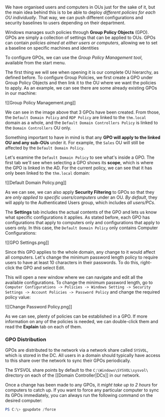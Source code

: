 
We have organised users and computers in OUs just for the sake of it, but the main idea behind this is to be able to deploy *different policies for each OU individually*. That way, we can push different configurations and security baselines to users depending on their department.

Windows manages such policies through **Group Policy Objects** (GPO). GPOs are simply a collection of settings that can be applied to OUs. GPOs can contain *policies aimed at either users or computers*, allowing we to set a baseline on specific machines and identities

To configure GPOs, we can use the *Group Policy Management tool*, available from the start menu.

The first thing we will see when opening it is our complete OU hierarchy, as defined before. To configure Group Policies, we first create a GPO under Group Policy Objects and then link it to the OU where we want the policies to apply. As an example, we can see there are some already existing GPOs in our machine:

![[Group Policy Management.png]]

We can see in the image above that 3 GPOs have been created. From those, the `Default Domain Policy` and `RDP Policy` are linked to the `thm.local` domain as a whole, and the `Default Domain Controllers Policy` is linked to the `Domain Controllers` OU only. 

Something important to have in mind is that any **GPO will apply to the linked OU and any sub-OUs** under it. For example, the `Sales` OU will still be affected by the `Default Domain Policy`.

Let's examine the `Default Domain Policy` to see what's inside a GPO. The first tab we'll see when selecting a GPO shows its **scope**, which is where the GPO is linked in the AD. For the current policy, we can see that it has only been linked to the `thm.local` domain:

![[Default Domain Policy.png]]

As we can see, we can also apply **Security Filtering** to GPOs so that they are *only applied to specific users/computers* under an OU. *By default*, they will apply to the Authenticated Users group, which includes *all users/PCs*.

The **Settings** tab includes the actual contents of the GPO and lets us know what specific configurations it applies. As stated before, each GPO has configurations that apply to computers only and configurations that apply to users only. In this case, the `Default Domain Policy` only contains Computer Configurations:

![[GPO Settings.png]]

Since this GPO applies to the whole domain, any change to it would affect all computers. Let's change the minimum password length policy to require users to have at least 10 characters in their passwords. To do this, right-click the GPO and select Edit.

This will open a new window where we can navigate and edit all the available configurations. To change the minimum password length, go to `Computer Configurations -> Policies -> Windows Setting -> Security Settings -> Account Policies -> Password Policy` and change the required policy value:

![[Change Password Policy.png]]

As we can see, plenty of policies can be established in a GPO. If more information on any of the policies is needed, we can double-click them and read the **Explain** tab on each of them.

### GPO Distribution

GPOs are distributed to the network via a network share called `SYSVOL`, which is stored in the DC. All users in a domain should typically have access to this share over the network to sync their GPOs periodically. 

The SYSVOL share points by default to the `C:\Windows\SYSVOL\sysvol\ `directory on each of the [[Domain Controller|DCs]] in our network.

Once a change has been made to any GPOs, it *might take up to 2 hours* for computers to catch up. If you want to force any particular computer to sync its GPOs immediately, you can always run the following command on the desired computer:

```PowerShell
PS C:\> gpupdate /force
```
